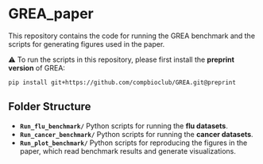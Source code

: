 # GREA_paper
This repository contains the code for running the GREA benchmark and the scripts for generating figures used in the paper.

⚠️ To run the scripts in this repository, please first install the **preprint version** of GREA:

```
pip install git+https://github.com/compbioclub/GREA.git@preprint
```

## Folder Structure

- **`Run_flu_benchmark/`**
   Python scripts for running the **flu datasets**.
- **`Run_cancer_benchmark/`**
   Python scripts for running the **cancer datasets**.
- **`Run_plot_benchmark/`**
   Python scripts for reproducing the figures in the paper, which read benchmark results and generate visualizations.


